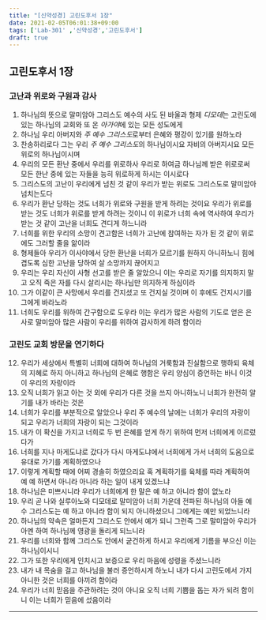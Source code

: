 ```yaml
---
title: "[신약성경] 고린도후서 1장"
date: 2021-02-05T06:01:38+09:00
tags: ['Lab-301' ,'신약성경','고린도후서']
draft: true
---
```

## 고린도후서 1장
### 고난과 위로와 구원과 감사
1. 하나님의 뜻으로 말미암아 그리스도 예수의 사도 된 바울과 형제 *디모데*는 고린도에 있는 하나님의 교회와 또 온 *아가야*에 있는 모든 성도에게
2. 하나님 우리 아버지와 *주 예수 그리스도*로부터 은혜와 평강이 있기를 원하노라
3. 찬송하리로다 그는 우리 *주 예수 그리스도*의 하나님이시요 자비의 아버지시요 모든 위로의 하나님이시며
4. 우리의 모든 환난 중에서 우리를 위로하사 우리로 하여금 하나님께 받은 위로로써 모든 한난 중에 있는 자들을 능히 위로하게 하시는 이시로다
5. 그리스도의 고난이 우리에게 넘친 것 같이 우리가 받는 위로도 그리스도로 말미암아 넘치는도다
6. 우리가 환난 당하는 것도 너희가 위로와 구원을 받게 하려는 것이요 우리가 위로를 받는 것도 너희가 위로를 받게 하려는 것이니 이 위로가 너희 속에 역사하여 우리가 받는 것 같이 고난을 너희도 견디게 하느니라
7. 너희를 위한 우리의 소망이 견고함은 너희가 고난에 참여하는 자가 된 것 같이 위로에도 그러할 줄을 앎이라
8. 형제들아 우리가 이사야에서 당한 환난을 너희가 모르기를 원하지 아니하노니 힘에 겹도록 심한 고난을 당하여 살 소망까지 끊어지고
9. 우리는 우리 자신이 사형 선고를 받은 줄 알았으니 이는 우리로 자기를 의지하지 말고 오직 죽은 자를 다시 살리시는 하나님만 의지하게 하심이라
10. 그가 이같이 큰 사망에서 우리를 건지셨고 또 건지실 것이며 이 후에도 건지시기를 그에게 바라노라
11. 너희도 우리를 위하여 간구함으로 도우라 이는 우리가 많은 사람의 기도로 얻은 은사로 말미암아 많은 사람이 우리를 위하여 감사하게 하려 함이라
### 고린도 교회 방문을 연기하다
12. 우리가 세상에서 특별히 너희에 대하여 하나님의 거룩함과 진실함으로 행하되 육체의 지혜로 하지 아니하고 하나님의 은혜로 행함은 우리 양심이 증언하는 바니 이것이 우리의 자랑이라
13. 오직 너희가 읽고 아는 것 외에 우리가 다른 것을 쓰지 아니하노니 너희가 완전히 알기를 내가 바라는 것은 
14. 너희가 우리를 부분적으로 알았으나 우리 주 예수의 날에는 너희가 우리의 자랑이 되고 우리가 너희의 자랑이 되는 그것이라
15. 내가 이 확신을 가지고 너희로 두 번 은혜를 얻게 하기 위하여 먼저 너희에게 이르렀다가
16. 너희를 지나 마게도냐로 갔다가 다시 마게도냐에서 너희에게 가서 너희의 도움으로 유대로 가기를 계획하였으나
17. 이렇게 계획할 때에 어찌 경솔히 하였으리요 혹 계획하기를 육체를 따라 계획하여 예 예 하면서 아니라 아니라 하는 일이 내게 있겠느냐
18. 하나님은 미쁘시니라 우리가 너희에게 한 말은 예 하고 아니라 함이 없노라
19. 우리 곧 나와 실루아노와 디모데로 말미암아 너희 가운데 전파된 하나님의 아들 예수 그리스도는 예 하고 아니라 함이 되지 아니하셨으니 그에게는 예만 되었느니라
20. 하나님의 약속은 얼마든지 그리스도 안에서 예가 되니 그런즉 그로 말미암아 우리가 아멘 하여 하나님께 영광을 돌리게 되느니라
21. 우리를 너희와 함께 그리스도 안에서 굳건하게 하시고 우리에게 기름을 부으신 이는 하나님이시니
22. 그가 또한 우리에게 인치시고 보증으로 우리 마음에 성령을 주셨느니라
23. 내가 내 목숨을 걸고 하나님을 불러 증언하시게 하노니 내가 다시 고린도에서 가지 아니한 것은 너희를 아끼려 함이라
24. 우리가 너희 믿음을 주관하려는 것이 아니요 오직 너희 기쁨을 돕는 자가 되려 함이니 이는 너희가 믿음에 섰음이라
****


